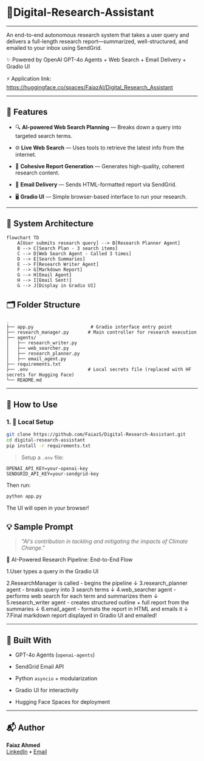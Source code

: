 # 🧠Digital-Research-Assistant
---
An end-to-end autonomous research system that takes a user query and delivers a full-length research report—summarized, well-structured, and emailed to your inbox using SendGrid.

✨ Powered by OpenAI GPT-4o Agents + Web Search + Email Delivery + Gradio UI  

⚡ Application link: https://huggingface.co/spaces/FaiazAI/Digital_Research_Assistant

---

## 📌 Features

- 🔍 **AI-powered Web Search Planning** — Breaks down a query into targeted search terms.
  
- 🌐 **Live Web Search** — Uses tools to retrieve the latest info from the internet.
  
- 📝 **Cohesive Report Generation** — Generates high-quality, coherent research content.
  
- 📧 **Email Delivery** — Sends HTML-formatted report via SendGrid.
  
- 🖥️ **Gradio UI** — Simple browser-based interface to run your research.
  
---

## 🧱 System Architecture

```mermaid
flowchart TD
    A[User submits research query] --> B[Research Planner Agent]
    B --> C[Search Plan - 3 search items]
    C --> D[Web Search Agent - Called 3 times]
    D --> E[Search Summaries]
    E --> F[Research Writer Agent]
    F --> G[Markdown Report]
    G --> H[Email Agent]
    H --> I[Email Sent!]
    G --> J[Display in Gradio UI]

```
## 🗂 Folder Structure

```
.
├── app.py                     # Gradio interface entry point
├── research_manager.py       # Main controller for research execution
├── agents/
│   ├── research_writer.py
│   ├── web_searcher.py
│   ├── research_planner.py
│   ├── email_agent.py
├── requirements.txt
├── .env                      # Local secrets file (replaced with HF secrets for Hugging Face)
└── README.md
```
---

## 🚀 How to Use

### 1. 🧪 Local Setup

```bash
git clone https://github.com/FaiazS/Digital-Research-Assistant.git
cd digital-research-assistant
pip install -r requirements.txt
```

> Setup a `.env` file:

```
OPENAI_API_KEY=your-openai-key
SENDGRID_API_KEY=your-sendgrid-key
```

Then run:

```bash
python app.py
```

The UI will open in your browser!

## 💡 Sample Prompt

> _"AI's contribution in tackling and mitigating the impacts of Climate Change."_

🔁 AI-Powered Research Pipeline: End-to-End Flow

1.User types a query in the Gradio UI 
        
2.ResearchManager is called - begins the pipeline
        ↓
3.research_planner agent - breaks query into 3 search terms
        ↓
4.web_searcher agent - performs web search for each term and summarizes them
        ↓
5.research_writer agent - creates structured outline + full report from the summaries
        ↓
6.email_agent - formats the report in HTML and emails it
        ↓
7.Final markdown report displayed in Gradio UI and emailed!

---

## 🧠 Built With

- GPT-4o Agents (`openai-agents`)
  
- SendGrid Email API
  
- Python `asyncio` + modularization
  
- Gradio UI for interactivity
  
- Hugging Face Spaces for deployment

---

## 📬 Author

**Faiaz Ahmed**  
[LinkedIn](https://www.linkedin.com/in/faiazahmed22/) • [Email](mailto:faiazrex8@gmail.com)
